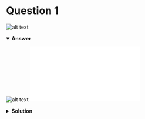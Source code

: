 # Question 1
![alt text](q1.png)

<details open>
<summary><b>Answer</b></summary>

![alt text](a1.svg)
![alt text](a1.py)
</details>

<details>
<summary><b>Solution</b></summary>

![alt text](s1.png)
</details>
